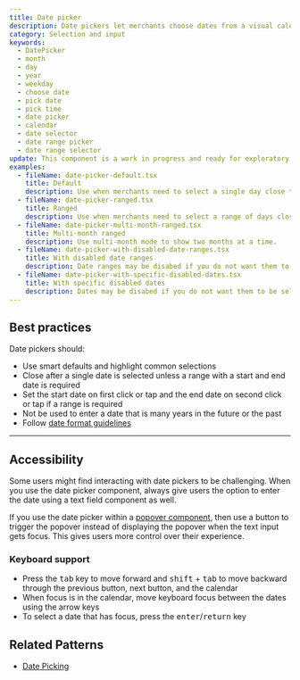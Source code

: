 ```yaml
---
title: Date picker
description: Date pickers let merchants choose dates from a visual calendar that’s consistently applied wherever dates need to be selected across Shopify.
category: Selection and input
keywords:
  - DatePicker
  - month
  - day
  - year
  - weekday
  - choose date
  - pick date
  - pick time
  - date picker
  - calendar
  - date selector
  - date range picker
  - date range selector
update: This component is a work in progress and ready for exploratory usage, with breaking changes expected in minor version updates. Please use with caution. Learn more about our [Component lifecycle](/getting-started/components-lifecycle).
examples:
  - fileName: date-picker-default.tsx
    title: Default
    description: Use when merchants need to select a single day close to today (today is the default starting position for the date picker).
  - fileName: date-picker-ranged.tsx
    title: Ranged
    description: Use when merchants need to select a range of days close to today (today is the default starting position for the date picker).
  - fileName: date-picker-multi-month-ranged.tsx
    title: Multi-month ranged
    description: Use multi-month mode to show two months at a time.
  - fileName: date-picker-with-disabled-date-ranges.tsx
    title: With disabled date ranges
    description: Date ranges may be disabed if you do not want them to be selectable
  - fileName: date-picker-with-specific-disabled-dates.tsx
    title: With specific disabled dates
    description: Dates may be disabed if you do not want them to be selectable
---
```


## Best practices

Date pickers should:

- Use smart defaults and highlight common selections
- Close after a single date is selected unless a range with a start and end date is required
- Set the start date on first click or tap and the end date on second click or tap if a range is required
- Not be used to enter a date that is many years in the future or the past
- Follow [date format guidelines](https://polaris.shopify.com/content/grammar-and-mechanics#dates--numbers--and-measurements)

---

## Accessibility

Some users might find interacting with date pickers to be challenging. When you use the date picker component, always give users the option to enter the date using a text field component as well.

If you use the date picker within a [popover component](/components/overlays/popover), then use a button to trigger the popover instead of displaying the popover when the text input gets focus. This gives users more control over their experience.

### Keyboard support

- Press the <kbd>tab</kbd> key to move forward and <kbd>shift</kbd> + <kbd>tab</kbd> to move backward through the previous button, next button, and the calendar
- When focus is in the calendar, move keyboard focus between the dates using the arrow keys
- To select a date that has focus, press the <kbd>enter</kbd>/<kbd>return</kbd> key

## Related Patterns

- [Date Picking](/patterns/date-picking)
